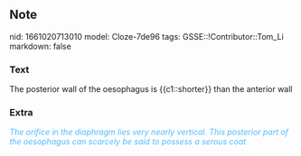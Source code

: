 ## Note
nid: 1661020713010
model: Cloze-7de96
tags: GSSE::!Contributor::Tom_Li
markdown: false

### Text
<div>
  The posterior wall of the oesophagus is {{c1::shorter}} than the
  anterior wall
</div>

### Extra
<div>
  <i><font color="#4FBCFF">The orifice in the diaphragm lies very
  nearly vertical. This posterior part of the oesophagus can
  scarcely be said to possess a serous coat</font></i>
</div>
